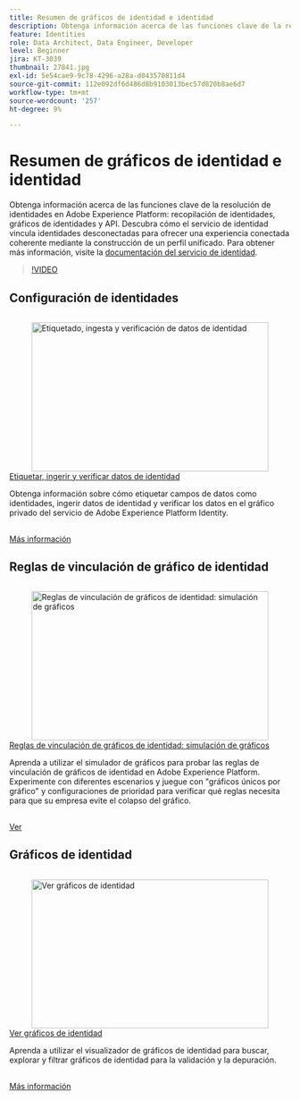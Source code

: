 ```yaml
---
title: Resumen de gráficos de identidad e identidad
description: Obtenga información acerca de las funciones clave de la resolución de identidades en Adobe Experience Platform&mdash;recopilación de identidades, gráficos de identidades y las API. Descubra cómo el servicio de identidad vincula identidades desconectadas para ofrecer una experiencia conectada coherente mediante la construcción de un perfil unificado.
feature: Identities
role: Data Architect, Data Engineer, Developer
level: Beginner
jira: KT-3039
thumbnail: 27841.jpg
exl-id: 5e54cae9-9c78-4296-a28a-d043570811d4
source-git-commit: 112e092df6d486d8b9103013bec57d820b8ae6d7
workflow-type: tm+mt
source-wordcount: '257'
ht-degree: 9%

---
```


# Resumen de gráficos de identidad e identidad

Obtenga información acerca de las funciones clave de la resolución de identidades en Adobe Experience Platform: recopilación de identidades, gráficos de identidades y API. Descubra cómo el servicio de identidad vincula identidades desconectadas para ofrecer una experiencia conectada coherente mediante la construcción de un perfil unificado. Para obtener más información, visite la [documentación del servicio de identidad](https://experienceleague.adobe.com/docs/experience-platform/identity/home.html?lang=es).

>[!VIDEO](https://video.tv.adobe.com/v/27841?learn=on&enablevpops)

## Configuración de identidades

<!-- CARDS
* label-ingest-and-verify-identity-data.md
-->
<!-- START CARDS HTML - DO NOT MODIFY BY HAND -->
<div class="columns">
    <div class="column is-half-tablet is-half-desktop is-one-third-widescreen" aria-label="Label, ingest, and verify identity data">
        <div class="card" style="height: 100%; display: flex; flex-direction: column; height: 100%;">
            <div class="card-image">
                <figure class="image x-is-16by9">
                    <a href="label-ingest-and-verify-identity-data.md" title="Etiquetado, ingesta y verificación de datos de identidad" target="_blank" rel="referrer">
                        <img class="is-bordered-r-small" src="https://video.tv.adobe.com/v/28167?format=jpeg&nocache=1740414775790" alt="Etiquetado, ingesta y verificación de datos de identidad"
                             style="width: 100%; aspect-ratio: 16 / 9; object-fit: cover; overflow: hidden; display: block; margin: auto;">
                    </a>
                </figure>
            </div>
            <div class="card-content is-padded-small" style="display: flex; flex-direction: column; flex-grow: 1; justify-content: space-between;">
                <div class="top-card-content">
                    <p class="headline is-size-6 has-text-weight-bold">
                        <a href="label-ingest-and-verify-identity-data.md" target="_blank" rel="referrer" title="Etiquetado, ingesta y verificación de datos de identidad">Etiquetar, ingerir y verificar datos de identidad</a>
                    </p>
                    <p class="is-size-6">Obtenga información sobre cómo etiquetar campos de datos como identidades, ingerir datos de identidad y verificar los datos en el gráfico privado del servicio de Adobe Experience Platform Identity.</p>
                </div>
                <a href="label-ingest-and-verify-identity-data.md" target="_blank" rel="referrer" class="spectrum-Button spectrum-Button--outline spectrum-Button--primary spectrum-Button--sizeM" style="align-self: flex-start; margin-top: 1rem;">
                    <span class="spectrum-Button-label has-no-wrap has-text-weight-bold">Más información</span>
                </a>
            </div>
        </div>
    </div>
</div>
<!-- END CARDS HTML - DO NOT MODIFY BY HAND -->

## Reglas de vinculación de gráfico de identidad

<!-- CARDS
* identity-graph-linking-rules/graph-simulation.md
-->
<!-- START CARDS HTML - DO NOT MODIFY BY HAND -->
<div class="columns">
    <div class="column is-half-tablet is-half-desktop is-one-third-widescreen" aria-label="Identity graph linking rules - Graph Simulation">
        <div class="card" style="height: 100%; display: flex; flex-direction: column; height: 100%;">
            <div class="card-image">
                <figure class="image x-is-16by9">
                    <a href="identity-graph-linking-rules/graph-simulation.md" title="Reglas de vinculación de gráficos de identidad: simulación de gráficos" target="_blank" rel="referrer">
                        <img class="is-bordered-r-small" src="https://video.tv.adobe.com/v/3444032/?format=jpeg&nocache=1740414776009" alt="Reglas de vinculación de gráficos de identidad: simulación de gráficos"
                             style="width: 100%; aspect-ratio: 16 / 9; object-fit: cover; overflow: hidden; display: block; margin: auto;">
                    </a>
                </figure>
            </div>
            <div class="card-content is-padded-small" style="display: flex; flex-direction: column; flex-grow: 1; justify-content: space-between;">
                <div class="top-card-content">
                    <p class="headline is-size-6 has-text-weight-bold">
                        <a href="identity-graph-linking-rules/graph-simulation.md" target="_blank" rel="referrer" title="Reglas de vinculación de gráficos de identidad: simulación de gráficos">Reglas de vinculación de gráficos de identidad: simulación de gráficos</a>
                    </p>
                    <p class="is-size-6">Aprenda a utilizar el simulador de gráficos para probar las reglas de vinculación de gráficos de identidad en Adobe Experience Platform. Experimente con diferentes escenarios y juegue con "gráficos únicos por gráfico" y configuraciones de prioridad para verificar qué reglas necesita para que su empresa evite el colapso del gráfico.</p>
                </div>
                <a href="identity-graph-linking-rules/graph-simulation.md" target="_blank" rel="referrer" class="spectrum-Button spectrum-Button--outline spectrum-Button--primary spectrum-Button--sizeM" style="align-self: flex-start; margin-top: 1rem;">
                    <span class="spectrum-Button-label has-no-wrap has-text-weight-bold">Ver</span>
                </a>
            </div>
        </div>
    </div>
</div>
<!-- END CARDS HTML - DO NOT MODIFY BY HAND -->

## Gráficos de identidad

<!-- CARDS
* view-identity-graphs.md
-->
<!-- START CARDS HTML - DO NOT MODIFY BY HAND -->
<div class="columns">
    <div class="column is-half-tablet is-half-desktop is-one-third-widescreen" aria-label="View Identity Graphs">
        <div class="card" style="height: 100%; display: flex; flex-direction: column; height: 100%;">
            <div class="card-image">
                <figure class="image x-is-16by9">
                    <a href="view-identity-graphs.md" title="Ver gráficos de identidad" target="_blank" rel="referrer">
                        <img class="is-bordered-r-small" src="https://video.tv.adobe.com/v/331030?format=jpeg&nocache=1740414776113" alt="Ver gráficos de identidad"
                             style="width: 100%; aspect-ratio: 16 / 9; object-fit: cover; overflow: hidden; display: block; margin: auto;">
                    </a>
                </figure>
            </div>
            <div class="card-content is-padded-small" style="display: flex; flex-direction: column; flex-grow: 1; justify-content: space-between;">
                <div class="top-card-content">
                    <p class="headline is-size-6 has-text-weight-bold">
                        <a href="view-identity-graphs.md" target="_blank" rel="referrer" title="Ver gráficos de identidad">Ver gráficos de identidad</a>
                    </p>
                    <p class="is-size-6">Aprenda a utilizar el visualizador de gráficos de identidad para buscar, explorar y filtrar gráficos de identidad para la validación y la depuración.</p>
                </div>
                <a href="view-identity-graphs.md" target="_blank" rel="referrer" class="spectrum-Button spectrum-Button--outline spectrum-Button--primary spectrum-Button--sizeM" style="align-self: flex-start; margin-top: 1rem;">
                    <span class="spectrum-Button-label has-no-wrap has-text-weight-bold">Más información</span>
                </a>
            </div>
        </div>
    </div>
</div>
<!-- END CARDS HTML - DO NOT MODIFY BY HAND -->